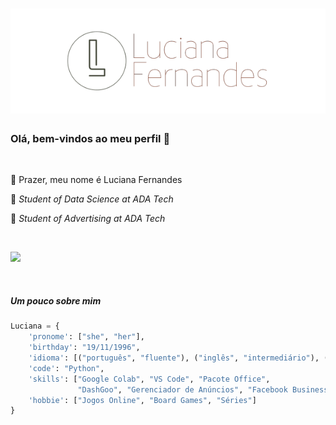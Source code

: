<h1 align="center">
  <img src="assets/Design sem nome.png" alt="Luciana Fernandes" />
</h1>

### Olá, bem-vindos ao meu perfil 👋

&nbsp;

:woman: Prazer, meu nome é Luciana Fernandes

:notebook_with_decorative_cover: *Student of Data Science at ADA Tech*

:notebook_with_decorative_cover: *Student of Advertising at ADA Tech*

&nbsp;

<a href="https://www.linkedin.com/in/luafernandes/" target="_blank"><img src="https://img.shields.io/badge/-LinkedIn-%230077B5?style=for-the-badge&logo=linkedin&logoColor=white" target="_blank"></a> 

&nbsp;

##### Um pouco sobre mim
```python
Luciana = {
    'pronome': ["she", "her"],
    'birthday': "19/11/1996",
    'idioma': [("português", "fluente"), ("inglês", "intermediário"), ("francês", "intermediário")],
    'code': "Python",
    'skills': ["Google Colab", "VS Code", "Pacote Office",
               "DashGoo", "Gerenciador de Anúncios", "Facebook Business Suite", "Adobe Campaign", "Canva", "Gestão de Projetos"]
    'hobbie': ["Jogos Online", "Board Games", "Séries"]
}
